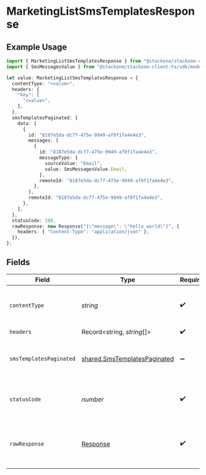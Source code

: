 # MarketingListSmsTemplatesResponse

## Example Usage

```typescript
import { MarketingListSmsTemplatesResponse } from "@stackone/stackone-client-ts/sdk/models/operations";
import { SmsMessagesValue } from "@stackone/stackone-client-ts/sdk/models/shared";

let value: MarketingListSmsTemplatesResponse = {
  contentType: "<value>",
  headers: {
    "key": [
      "<value>",
    ],
  },
  smsTemplatesPaginated: {
    data: [
      {
        id: "8187e5da-dc77-475e-9949-af0f1fa4e4e3",
        messages: [
          {
            id: "8187e5da-dc77-475e-9949-af0f1fa4e4e3",
            messageType: {
              sourceValue: "Email",
              value: SmsMessagesValue.Email,
            },
            remoteId: "8187e5da-dc77-475e-9949-af0f1fa4e4e3",
          },
        ],
        remoteId: "8187e5da-dc77-475e-9949-af0f1fa4e4e3",
      },
    ],
  },
  statusCode: 208,
  rawResponse: new Response("{\"message\": \"hello world\"}", {
    headers: { "Content-Type": "application/json" },
  }),
};
```

## Fields

| Field                                                                               | Type                                                                                | Required                                                                            | Description                                                                         |
| ----------------------------------------------------------------------------------- | ----------------------------------------------------------------------------------- | ----------------------------------------------------------------------------------- | ----------------------------------------------------------------------------------- |
| `contentType`                                                                       | *string*                                                                            | :heavy_check_mark:                                                                  | HTTP response content type for this operation                                       |
| `headers`                                                                           | Record<string, *string*[]>                                                          | :heavy_check_mark:                                                                  | N/A                                                                                 |
| `smsTemplatesPaginated`                                                             | [shared.SmsTemplatesPaginated](../../../sdk/models/shared/smstemplatespaginated.md) | :heavy_minus_sign:                                                                  | The list of SMS templates was retrieved.                                            |
| `statusCode`                                                                        | *number*                                                                            | :heavy_check_mark:                                                                  | HTTP response status code for this operation                                        |
| `rawResponse`                                                                       | [Response](https://developer.mozilla.org/en-US/docs/Web/API/Response)               | :heavy_check_mark:                                                                  | Raw HTTP response; suitable for custom response parsing                             |